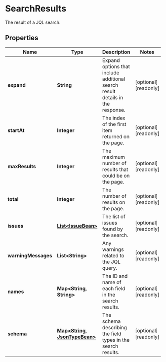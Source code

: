 

# SearchResults

The result of a JQL search.

## Properties

Name | Type | Description | Notes
------------ | ------------- | ------------- | -------------
**expand** | **String** | Expand options that include additional search result details in the response. |  [optional] [readonly]
**startAt** | **Integer** | The index of the first item returned on the page. |  [optional] [readonly]
**maxResults** | **Integer** | The maximum number of results that could be on the page. |  [optional] [readonly]
**total** | **Integer** | The number of results on the page. |  [optional] [readonly]
**issues** | [**List&lt;IssueBean&gt;**](IssueBean.md) | The list of issues found by the search. |  [optional] [readonly]
**warningMessages** | **List&lt;String&gt;** | Any warnings related to the JQL query. |  [optional] [readonly]
**names** | **Map&lt;String, String&gt;** | The ID and name of each field in the search results. |  [optional] [readonly]
**schema** | [**Map&lt;String, JsonTypeBean&gt;**](JsonTypeBean.md) | The schema describing the field types in the search results. |  [optional] [readonly]



